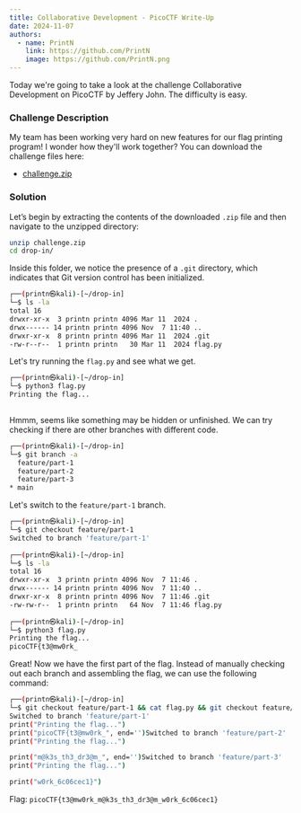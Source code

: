 ```yaml
---
title: Collaborative Development - PicoCTF Write-Up
date: 2024-11-07
authors:
  - name: PrintN
    link: https://github.com/PrintN
    image: https://github.com/PrintN.png
---
```

Today we're going to take a look at the challenge Collaborative Development on PicoCTF by Jeffery John. The difficulty is easy.

### Challenge Description
My team has been working very hard on new features for our flag printing program! I wonder how they'll work together? You can download the challenge files here:
- [challenge.zip](https://artifacts.picoctf.net/c_titan/178/challenge.zip)

### Solution
Let’s begin by extracting the contents of the downloaded `.zip` file and then navigate to the unzipped directory:
```bash
unzip challenge.zip
cd drop-in/
```

Inside this folder, we notice the presence of a `.git` directory, which indicates that Git version control has been initialized. 
```bash
┌──(printn㉿kali)-[~/drop-in]
└─$ ls -la
total 16
drwxr-xr-x  3 printn printn 4096 Mar 11  2024 .
drwx------ 14 printn printn 4096 Nov  7 11:40 ..
drwxr-xr-x  8 printn printn 4096 Mar 11  2024 .git
-rw-r--r--  1 printn printn   30 Mar 11  2024 flag.py
```

Let's try running the `flag.py` and see what we get.
```bash
┌──(printn㉿kali)-[~/drop-in]
└─$ python3 flag.py 
Printing the flag...
                      
```

Hmmm, seems like something may be hidden or unfinished. We can try checking if there are other branches with different code.
```bash
┌──(printn㉿kali)-[~/drop-in]
└─$ git branch -a                                                                                                  
  feature/part-1
  feature/part-2
  feature/part-3
* main
```

Let's switch to the `feature/part-1` branch.
```bash
┌──(printn㉿kali)-[~/drop-in]
└─$ git checkout feature/part-1
Switched to branch 'feature/part-1'
                                                                                                                           
┌──(printn㉿kali)-[~/drop-in]
└─$ ls -la
total 16
drwxr-xr-x  3 printn printn 4096 Nov  7 11:46 .
drwx------ 14 printn printn 4096 Nov  7 11:40 ..
drwxr-xr-x  8 printn printn 4096 Nov  7 11:46 .git
-rw-rw-r--  1 printn printn   64 Nov  7 11:46 flag.py
                                                                                                                           
┌──(printn㉿kali)-[~/drop-in]
└─$ python3 flag.py
Printing the flag...
picoCTF{t3@mw0rk_
```

Great! Now we have the first part of the flag. Instead of manually checking out each branch and assembling the flag, we can use the following command:
```bash
┌──(printn㉿kali)-[~/drop-in]
└─$ git checkout feature/part-1 && cat flag.py && git checkout feature/part-2 && cat flag.py && git checkout feature/part-3&& cat flag.py
Switched to branch 'feature/part-1'
print("Printing the flag...")
print("picoCTF{t3@mw0rk_", end='')Switched to branch 'feature/part-2'
print("Printing the flag...")

print("m@k3s_th3_dr3@m_", end='')Switched to branch 'feature/part-3'
print("Printing the flag...")

print("w0rk_6c06cec1}")
```

Flag: ```picoCTF{t3@mw0rk_m@k3s_th3_dr3@m_w0rk_6c06cec1}```